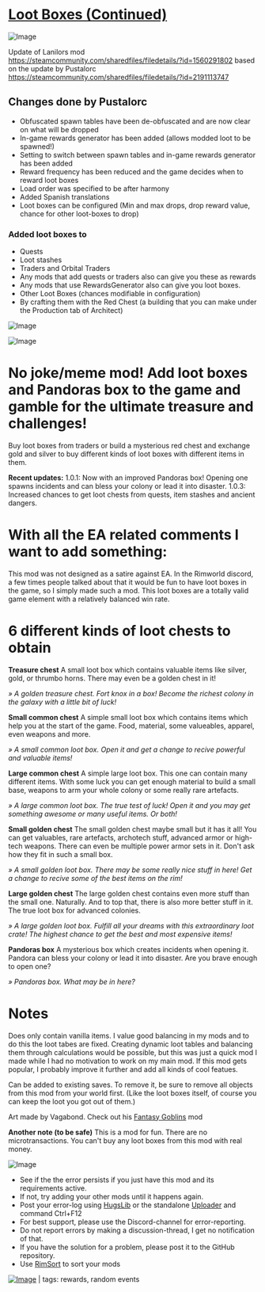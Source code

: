 # [Loot Boxes (Continued)](https://steamcommunity.com/sharedfiles/filedetails/?id=3258852853)

![Image](https://i.imgur.com/buuPQel.png)

Update of Lanilors mod https://steamcommunity.com/sharedfiles/filedetails/?id=1560291802
based on the update by Pustalorc https://steamcommunity.com/sharedfiles/filedetails/?id=2191113747

## Changes done by Pustalorc



- Obfuscated spawn tables have been de-obfuscated and are now clear on what will be dropped
- In-game rewards generator has been added (allows modded loot to be spawned!)
- Setting to switch between spawn tables and in-game rewards generator has been added
- Reward frequency has been reduced and the game decides when to reward loot boxes
- Load order was specified to be after harmony
- Added Spanish translations
- Loot boxes can be configured (Min and max drops, drop reward value, chance for other loot-boxes to drop)



### Added loot boxes to



- Quests
- Loot stashes
- Traders and Orbital Traders
- Any mods that add quests or traders also can give you these as rewards
- Any mods that use RewardsGenerator also can give you loot boxes.
- Other Loot Boxes (chances modifiable in configuration)
- By crafting them with the Red Chest (a building that you can make under the Production tab of Architect)



![Image](https://i.imgur.com/pufA0kM.png)
	
![Image](https://i.imgur.com/Z4GOv8H.png)

# No joke/meme mod! Add loot boxes and Pandoras box to the game and gamble for the ultimate treasure and challenges!


Buy loot boxes from traders or build a mysterious red chest and exchange gold and silver to buy different kinds of loot boxes with different items in them.

**Recent updates:**
1.0.1: Now with an improved Pandoras box! Opening one spawns incidents and can bless your colony or lead it into disaster.
1.0.3: Increased chances to get loot chests from quests, item stashes and ancient dangers.

# With all the EA related comments I want to add something:
 This mod was not designed as a satire against EA. In the Rimworld discord, a few times people talked about that it would be fun to have loot boxes in the game, so I simply made such a mod. This loot boxes are a totally valid game element with a relatively balanced win rate.


# 6 different kinds of loot chests to obtain


**Treasure chest**
A small loot box which contains valuable items like silver, gold, or thrumbo horns. There may even be a golden chest in it!

*» A golden treasure chest. Fort knox in a box! Become the richest colony in the galaxy with a little bit of luck!*

**Small common chest**
A simple small loot box which contains items which help you at the start of the game. Food, material, some valueables, apparel, even weapons and more.

*» A small common loot box. Open it and get a change to recive powerful and valuable items!*

**Large common chest**
A simple large loot box. This one can contain many different items. With some luck you can get enough material to build a small base, weapons to arm your whole colony or some really rare artefacts.

*» A large common loot box. The true test of luck! Open it and you may get something awesome or many useful items. Or both!*

**Small golden chest**
The small golden chest maybe small but it has it all! You can get valuables, rare artefacts, archotech stuff, advanced armor or high-tech weapons. There can even be multiple power armor sets in it. Don't ask how they fit in such a small box.

*» A small golden loot box. There may be some really nice stuff in here! Get a change to recive some of the best items on the rim!*

**Large golden chest**
The large golden chest contains even more stuff than the small one. Naturally. And to top that, there is also more better stuff in it. The true loot box for advanced colonies.

*» A large golden loot box. Fulfill all your dreams with this extraordinary loot crate! The highest chance to get the best and most expensive items!*

**Pandoras box**
A mysterious box which creates incidents when opening it. Pandora can bless your colony or lead it into disaster. Are you brave enough to open one?

*» Pandoras box. What may be in here?*


# Notes


Does only contain vanilla items. I value good balancing in my mods and to do this the loot tabes are fixed. Creating dynamic loot tables and balancing them through calculations would be possible, but this was just a quick mod I made while I had no motivation to work on my main mod. If this mod gets popular, I probably improve it further and add all kinds of cool featues.

Can be added to existing saves. To remove it, be sure to remove all objects from this mod from your world first. (Like the loot boxes itself, of course you can keep the loot you got out of them.)

Art made by Vagabond. Check out his [Fantasy Goblins](https://steamcommunity.com/sharedfiles/filedetails/?id=1465072243) mod

**Another note (to be safe)**
This is a mod for fun. There are no microtransactions. You can't buy any loot boxes from this mod with real money.

![Image](https://i.imgur.com/PwoNOj4.png)



-  See if the the error persists if you just have this mod and its requirements active.
-  If not, try adding your other mods until it happens again.
-  Post your error-log using [HugsLib](https://steamcommunity.com/workshop/filedetails/?id=818773962) or the standalone [Uploader](https://steamcommunity.com/sharedfiles/filedetails/?id=2873415404) and command Ctrl+F12
-  For best support, please use the Discord-channel for error-reporting.
-  Do not report errors by making a discussion-thread, I get no notification of that.
-  If you have the solution for a problem, please post it to the GitHub repository.
-  Use [RimSort](https://github.com/RimSort/RimSort/releases/latest) to sort your mods

 

[![Image](https://img.shields.io/github/v/release/emipa606/LootBoxes?label=latest%20version&style=plastic&color=9f1111&labelColor=black)](https://steamcommunity.com/sharedfiles/filedetails/changelog/3258852853) | tags:  rewards,  random events
